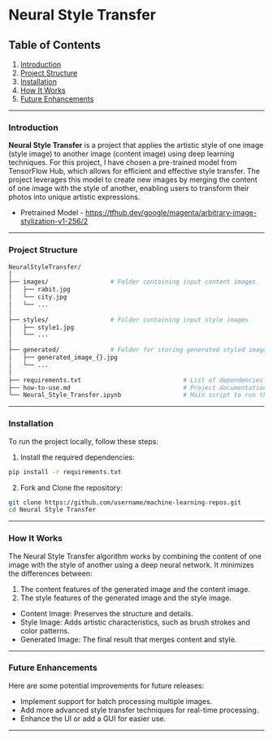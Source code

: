 # Neural Style Transfer

## Table of Contents
1. [Introduction](#introduction)
2. [Project Structure](#project-structure)
3. [Installation](#installation)
4. [How It Works](#how-it-works)
5. [Future Enhancements](#future-enhancements)

---

### Introduction

**Neural Style Transfer** is a project that applies the artistic style of one image (style image) to another image (content image) using deep learning techniques. For this project, I have chosen a pre-trained model from TensorFlow Hub, which allows for efficient and effective style transfer. The project leverages this model to create new images by merging the content of one image with the style of another, enabling users to transform their photos into unique artistic expressions.

- Pretrained Model - https://tfhub.dev/google/magenta/arbitrary-image-stylization-v1-256/2
---

### Project Structure

```bash
NeuralStyleTransfer/
│
├── images/                 # Folder containing input content images
│   ├── rabit.jpg
│   └── city.jpg
│   └── ...
│
├── styles/                 # Folder containing input style images
│   ├── style1.jpg
│   └── ...
│
├── generated/              # Folder for storing generated styled images
│   ├── generated_image_{}.jpg
│   └── ...
│
├── requirements.txt                            # List of dependencies
├── how-to-use.md                               # Project documentation (this file)
└── Neural_Style_Transfer.ipynb                 # Main script to run the neural style transfer
```
--- 

### Installation
To run the project locally, follow these steps:
1. Install the required dependencies:
```bash
pip install -r requirements.txt
```
2. Fork and Clone the repository:
```bash
git clone https://github.com/username/machine-learning-repos.git
cd Neural Style Transfer
```

--- 

### How It Works
The Neural Style Transfer algorithm works by combining the content of one image with the style of another using a deep neural network. It minimizes the differences between:

1. The content features of the generated image and the content image.
2. The style features of the generated image and the style image.

- Content Image: Preserves the structure and details.
- Style Image: Adds artistic characteristics, such as brush strokes and color patterns.
- Generated Image: The final result that merges content and style.

---

### Future Enhancements
Here are some potential improvements for future releases:

- Implement support for batch processing multiple images.
- Add more advanced style transfer techniques for real-time processing.
- Enhance the UI or add a GUI for easier use.

--- 
